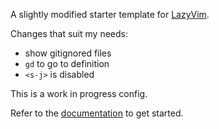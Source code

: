 A slightly modified starter template for [LazyVim](https://github.com/LazyVim/LazyVim).

Changes that suit my needs:
- show gitignored files
- `gd` to go to definition
- `<s-j>` is disabled

This is a work in progress config.

Refer to the [documentation](https://lazyvim.github.io/installation) to get started.

